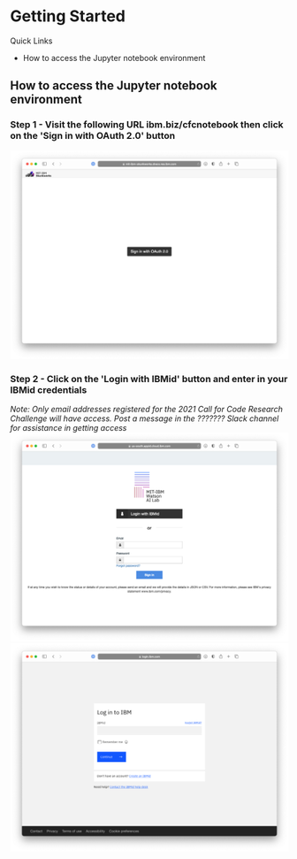 # Getting Started

Quick Links
- How to access the Jupyter notebook environment

## How to access the Jupyter notebook environment
### Step 1 - Visit the following URL ibm.biz/cfcnotebook then click on the 'Sign in with OAuth 2.0' button
![Step 1](images/step1.png)
### Step 2 - Click on the 'Login with IBMid' button and enter in your IBMid credentials
*Note: Only email addresses registered for the 2021 Call for Code Research Challenge will have access.  Post a message in the ??????? Slack channel for assistance in getting access*
![Step 2](images/step2.png)
![Step 3](images/step3.png)
